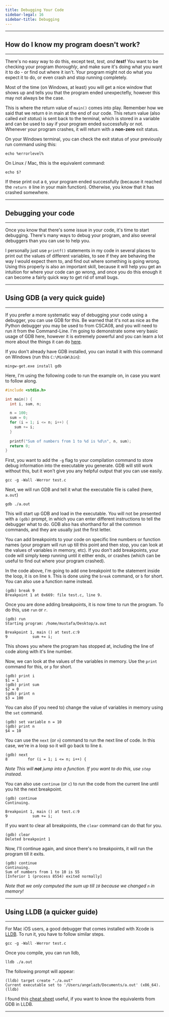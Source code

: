 ```yaml
---
title: Debugging Your Code
sidebar-legal: 16
sidebar-title: Debugging
---
```


---
## How do I know my program doesn't work?
---
There's no easy way to do this, except test, *test, and  **test!*** You want to be checking your program *thoroughly*, and make sure it's doing what you want it to do - or find out where it isn't. Your program might not do what you expect it to do, or even crash and stop running completely.

Most of the time (on Windows, at least) you will get a nice window that shows up and tells you that the program ended unexpectefly, however this may not always be the case. 

This is where the return value of `main()` comes into play. Remember how we said that we return `0` in main at the end of our code. This return value (also called *exit status*) is sent back to the terminal, which is stored in a variable and can be used to say if your program ended successfully or not. Whenever your program crashes, it will return with a **non-zero** exit status. 

On your Windows terminal, you can check the exit status of your previously run command using this:
```
echo %errorlevel%
```

On Linux / Mac, this is the equivalent command:
```
echo $?
```
If these print out a `0`, your program ended successfully (because it reached the `return 0` line in your main function). Otherwise, you know that it has crashed somewhere.

---
## Debugging your code
---

Once you know that there's some issue in your code, it's time to start debugging. There's many ways to debug your program, and also several debuggers than you can use to help you. 

I personally just use `printf()` statements in my code in several places to print out the values of different variables,
to see if they are behaving the way I would expect them to, and find out where something is going wrong. Using this properly is also an important skill, because it will help you get an intuition for where your code can go wrong, and once you do this enough it can become a fairly quick way to get rid of small bugs.

---
## Using GDB (a very quick guide)
---

If you prefer a more systematic way of debugging your code using a debugger, you can use GDB for this. Be warned that it's not as nice as the Python debugger you may be used to from CSCA08, and you will need to run it from the Command-Line. I'm going to demonstrate some very basic usage of GDB here, however it is extremely powerful and you can learn a lot more about the things it can do [here](http://www.yolinux.com/TUTORIALS/GDB-Commands.html).

If you don't already have GDB installed, you can install it with this command on Windows (run this `C:\MinGW\bin`):
```
mingw-get.exe install gdb
```

Here, I'm using the following code to run the example on, in case you want to follow along.
```c
#include <stdio.h>

int main() {
  int i, sum, n;

  n = 100;
  sum = 0;
  for (i = 1; i <= n; i++) {
    sum += i;
  }
  
  printf("Sum of numbers from 1 to %d is %d\n", n, sum);
  return 0;
}
```

First, you want to add the `-g` flag to your compilation command to store debug information into the executable you generate. GDB will still work without this, but it won't give you any helpful output that you can use easily.


```
gcc -g -Wall -Werror test.c
```

Next, we will run GDB and tell it what the executable file is called (here, `a.out`)
```
gdb ./a.out
```

This will start up GDB and load in the executable. You will not be presented with a `(gdb)` prompt, in which you can enter different instructions to tell the debugger what to do. GDB also has shorthand for all the common commands, and they are usually just the first letter.

You can add breakpoints to your code on specific line numbers or function names (your program will run up till this point and then stop, you can look at the values of variables in memory, etc). If you don't add breakpoints, your code will simply keep running until it either ends, or crashes (which can be useful to find out where your program crashed). 

In the code above, I'm going to add one breakpoint to the statement inside the loop, it is on line `9`. This is done using the `break` command, or `b` for short. You can also use a function name instead.
```
(gdb) break 9
Breakpoint 1 at 0x669: file test.c, line 9.
```
Once you are done adding breakpoints, it is now time to run the program. To do this, use `run` or `r`.
```
(gdb) run
Starting program: /home/mustafa/Desktop/a.out 

Breakpoint 1, main () at test.c:9
9           sum += i;
```
This shows you where the program has stopped at, including the line of code  along with it's line number.

Now, we can look at the values of the variables in memory. Use the `print` command for this, or `p` for short.
```
(gdb) print i
$1 = 1
(gdb) print sum
$2 = 0
(gdb) print n
$3 = 100
```
You can also (if you need to) change the value of variables in memory using the `set` command.
```
(gdb) set variable n = 10
(gdb) print n
$4 = 10
```
You can use the `next` (or `n`) command to run the next line of code.  In this case, we're in a loop so it will go back to line `8`.
```
(gdb) next
8         for (i = 1; i <= n; i++) {
```
*Note This will **not** jump into a function. If you want to do this, use `step` instead.*

You can also use `continue` (or `c`) to run the code from the current line until you hit the next breakpoint.
```
(gdb) continue
Continuing.

Breakpoint 1, main () at test.c:9
9           sum += i;
```

If you want to clear all breakpoints, the `clear` command can do that for you.
```
(gdb) clear
Deleted breakpoint 1
```
Now, I'll continue again, and since there's no breakpoints, it will run the program till it exits.
```
(gdb) continue
Continuing.
Sum of numbers from 1 to 10 is 55
[Inferior 1 (process 8554) exited normally]
```

*Note that we only computed the sum up till `10` because we changed `n` in memory!*

---
## Using LLDB (a quicker guide)
---

For Mac iOS users, a good debugger that comes installed with Xcode is [LLDB](https://lldb.llvm.org/use/tutorial.html). To run it, you have to follow similar steps.

```
gcc -g -Wall -Werror test.c
```
Once you compile, you can run lldb,
```
lldb ./a.out
```
The following prompt will appear:
```
(lldb) target create "./a.out"
Current executable set to '/Users/angelazb/Documents/a.out' (x86_64).
(lldb) 
```

I found this [cheat sheet](https://lldb.llvm.org/use/map.html) useful, if you want to know the equivalents from GDB in LLDB.

---
